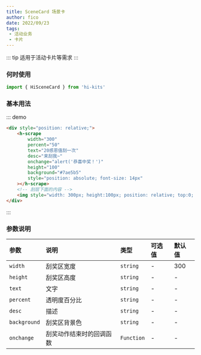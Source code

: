 ```yaml
---
title: SceneCard 场景卡
author: fico
date: 2022/09/23
tags:
 - 活动业务
 - 卡片
---
```

::: tip
适用于活动卡片等需求
:::

### 何时使用
```ts
import { HiSceneCard } from 'hi-kits'
```

### 基本用法

::: demo
```html
<div style="position: relative;">
    <h-scrape  
        width="300"
        percent="50"
        text="20感恩值刮一次" 
        desc="来刮我~"
        onchange="alert('恭喜中奖！')" 
        height="100" 
        background="#7ae5b5" 
        style="position: absolute; font-size: 14px"
    ></h-scrape>
    <!-- 刮层下面的内容 -->
    <img style="width: 300px; height:100px; position: relative; top:0; left: 0;" src="https://gimg2.baidu.com/image_search/src=http%3A%2F%2Fimg.zcool.cn%2Fcommunity%2F01cbbe5a095d8ca80121985c875200.jpg%402o.jpg&refer=http%3A%2F%2Fimg.zcool.cn&app=2002&size=f9999,10000&q=a80&n=0&g=0n&fmt=auto?sec=1661492672&t=a611f9ae37c7a49fe53b49507f9df30d" />
</div>
```
:::

### 参数说明

|参数|说明|类型|可选值|默认值
|:--|:--|:--|:-----|:---
| `width`| 刮奖区宽度 |  `string` | - | 300
| `height`| 刮奖区高度 |  `string` | - | -
| `text`| 文字 |  `string` | - | -
| `percent`| 透明度百分比 |  `string` | - | -
| `desc`| 描述 |  `string` | - | -
| `background`| 刮奖区背景色 |  `string` | - | -
| `onchange`| 刮奖动作结束时的回调函数 |  `Function` | - | -
